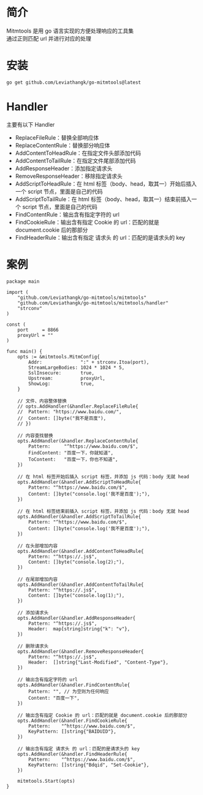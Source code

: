 # 简介

Mitmtools 是用 go 语言实现的方便处理响应的工具集  
通过正则匹配 url 并进行对应的处理

# 安装

```
go get github.com/Leviathangk/go-mitmtools@latest
```

# Handler

主要有以下 Handler

- ReplaceFileRule：替换全部响应体
- ReplaceContentRule：替换部分响应体
- AddContentToHeadRule：在指定文件头部添加代码
- AddContentToTailRule：在指定文件尾部添加代码
- AddResponseHeader：添加指定请求头
- RemoveResponseHeader：移除指定请求头
- AddScriptToHeadRule：在 html 标签（body、head，取其一）开始后插入一个 script 节点，里面是自己的代码
- AddScriptToTailRule：在 html 标签（body、head，取其一）结束前插入一个 script 节点，里面是自己的代码
- FindContentRule：输出含有指定字符的 url
- FindCookieRule：输出含有指定 Cookie 的 url：匹配的就是 document.cookie 后的那部分
- FindHeaderRule：输出含有指定 请求头 的 url：匹配的是请求头的 key

# 案例

```
package main

import (
	"github.com/Leviathangk/go-mitmtools/mitmtools"
	"github.com/Leviathangk/go-mitmtools/mitmtools/handler"
	"strconv"
)

const (
	port     = 8866
	proxyUrl = ""
)

func main() {
	opts := &mitmtools.MitmConfig{
		Addr:              ":" + strconv.Itoa(port),
		StreamLargeBodies: 1024 * 1024 * 5,
		SslInsecure:       true,
		Upstream:          proxyUrl,
		ShowLog:           true,
	}

	// 文件、内容整体替换
	// opts.AddHandler(&handler.ReplaceFileRule{
	// 	Pattern: "https://www.baidu.com/",
	// 	Content: []byte("我不是百度"),
	// })

	// 内容查找替换
	opts.AddHandler(&handler.ReplaceContentRule{
		Pattern:     "^https://www.baidu.com/$",
		FindContent: "百度一下，你就知道",
		ToContent:   "百度一下，你也不知道",
	})

	// 在 html 标签开始后插入 script 标签，并添加 js 代码：body 无就 head
	opts.AddHandler(&handler.AddScriptToHeadRule{
		Pattern: "^https://www.baidu.com/$",
		Content: []byte("console.log('我不是百度');"),
	})

	// 在 html 标签结束前插入 script 标签，并添加 js 代码：body 无就 head
	opts.AddHandler(&handler.AddScriptToTailRule{
		Pattern: "^https://www.baidu.com/$",
		Content: []byte("console.log('我不是百度');"),
	})

	// 在头部增加内容
	opts.AddHandler(&handler.AddContentToHeadRule{
		Pattern: "^https://.js$",
		Content: []byte("console.log(2);"),
	})

	// 在尾部增加内容
	opts.AddHandler(&handler.AddContentToTailRule{
		Pattern: "^https://.js$",
		Content: []byte("console.log(1);"),
	})

	// 添加请求头
	opts.AddHandler(&handler.AddResponseHeader{
		Pattern: "^https://.js$",
		Header:  map[string]string{"k": "v"},
	})

	// 删除请求头
	opts.AddHandler(&handler.RemoveResponseHeader{
		Pattern: "^https://.js$",
		Header:  []string{"Last-Modified", "Content-Type"},
	})
	
	// 输出含有指定字符的 url
	opts.AddHandler(&handler.FindContentRule{
		Pattern: "", // 为空则为任何响应
		Content: "百度一下",
	})
	
	// 输出含有指定 Cookie 的 url：匹配的就是 document.cookie 后的那部分
	opts.AddHandler(&handler.FindCookieRule{
		Pattern:    "^https://www.baidu.com/$",
		KeyPattern: []string{"BAIDUID"},
	})

	// 输出含有指定 请求头 的 url：匹配的是请求头的 key
	opts.AddHandler(&handler.FindHeaderRule{
		Pattern:    "^https://www.baidu.com/$",
		KeyPattern: []string{"Bdqid", "Set-Cookie"},
	})

	mitmtools.Start(opts)
}

```